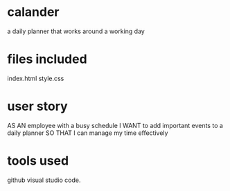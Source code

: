 # calander
a daily planner that works around a working day

# files included
index.html
style.css

# user story
AS AN employee with a busy schedule
I WANT to add important events to a daily planner
SO THAT I can manage my time effectively

# tools used
github
visual studio code.

